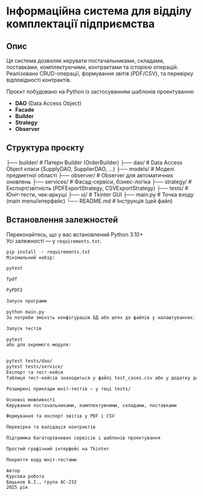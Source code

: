 # Інформаційна система для відділу комплектації підприємства

## Опис
Ця система дозволяє керувати постачальниками, складами, поставками, комплектуючими, контрактами та історією операцій. Реалізовано CRUD-операції, формування звітів (PDF/CSV), та перевірку відповідності контрактів.

Проєкт побудовано на Python із застосуванням шаблонів проектування:  
- **DAO** (Data Access Object)  
- **Facade**  
- **Builder**  
- **Strategy**  
- **Observer**

## Структура проєкту

├── builder/ # Патерн Builder (OrderBuilder)
├── dao/ # Data Access Object класи (SupplyDAO, SupplierDAO, ...)
├── models/ # Моделі предметної області
├── observer/ # Observer для автоматичних оновлень
├── services/ # Фасад-сервіси, бізнес-логіка
├── strategy/ # Експорт/звітність (PDFExportStrategy, CSVExportStrategy)
├── tests/ # Юніт-тести, чек-аркуші
├── ui/ # Tkinter GUI
├── main.py # Точка входу (main menu/інтерфейс)
└── README.md # Інструкція (цей файл)


## Встановлення залежностей

Переконайтесь, що у вас встановлений Python 3.10+  
Усі залежності — у `requirements.txt`.

```sh
pip install -r requirements.txt
Мінімальний набір:

pytest

fpdf

PyPDF2

Запуск програми

python main.py
За потреби змініть конфігурацію БД або шлях до файлів у налаштуваннях.

Запуск тестів

pytest
або для окремого модуля:


pytest tests/dao/
pytest tests/service/
Експорт та тест-кейси
Таблиця тест-кейсів знаходиться у файлі test_cases.csv або у додатку до пояснювальної записки.

Розширені приклади юніт-тестів — у теці tests/

Основні можливості
Керування постачальниками, комплектуючими, складами, поставками

Формування та експорт звітів у PDF і CSV

Перевірка та валідація контрактів

Підтримка багаторівневих сервісів і шаблонів проектування

Простий графічний інтерфейс на Tkinter

Покриття коду юніт-тестами

Автор
Курсова робота
Бецьков Б.І., група АС-232
2025 рік
